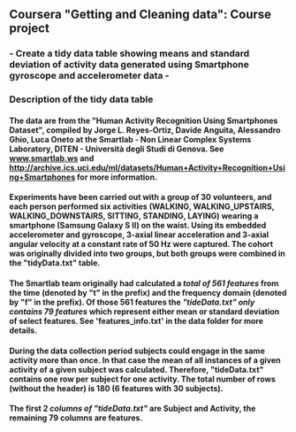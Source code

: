 ## Coursera "Getting and Cleaning data": Course project
### - Create a tidy data table showing means and standard deviation of activity data generated using Smartphone gyroscope and accelerometer data -

### Description of the tidy data table
#### The data are from the "Human Activity Recognition Using Smartphones Dataset", compiled by Jorge L. Reyes-Ortiz, Davide Anguita, Alessandro Ghio, Luca Oneto at the Smartlab - Non Linear Complex Systems Laboratory, DITEN - Università degli Studi di Genova. See www.smartlab.ws and http://archive.ics.uci.edu/ml/datasets/Human+Activity+Recognition+Using+Smartphones for more information. 

#### Experiments have been carried out with a group of 30 volunteers, and each person performed six activities (WALKING, WALKING_UPSTAIRS, WALKING_DOWNSTAIRS, SITTING, STANDING, LAYING) wearing a smartphone (Samsung Galaxy S II) on the waist. Using its embedded accelerometer and gyroscope, 3-axial linear acceleration and 3-axial angular velocity at a constant rate of 50 Hz were captured. The cohort was originally divided into two groups, but both groups were combined in the "tidyData.txt" table.  
#### The Smartlab team originally had calculated a _total of 561 features_ from the time (denoted by "t" in the prefix) and the frequency domain (denoted by "f" in the prefix). Of those 561 features the _"tideData.txt" only contains 79 features_ which represent either mean or standard deviation of select features. See 'features_info.txt' in the data folder for more details.

#### During the data collection period subjects could engage in the same activity more than once. In that case the mean of all instances of a given activity of a given subject was calculated. Therefore, "tideData.txt" contains one row per subject for one activity. The total number of rows (without the header) is 180 (6 features with 30 subjects). 

#### The first 2 _columns of "tideData.txt"_  are Subject and Activity, the remaining 79 columns are features.


